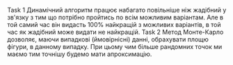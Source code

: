 Task 1
Динамічний алгоритм працює набагато повільніше ніж жадібний у зв'язку з тим що потрібно пройтись по всім можливим варіантам. Але в той самий час він видасть 100% найкращій з можливих варіантів, в той час як жадібний може видати не найкращій.
Таsk 2
Метод Монте-Карло дозволяє, маючи випадкові (ймовірнісні) данні, обрахувати площю фігури, в данному випадку. При цьому чим більше рандомних точок ми маємо тим точнішу будемо мати апроксимацію.
